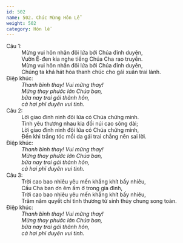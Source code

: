```yaml
---
id: 502
name: 502. Chúc Mừng Hôn Lễ
weight: 502
category: Hôn lễ
---
```

<dl><dt>Câu 1:</dt><dd data-verse="1">Mừng vui hôn nhân đôi lứa bởi Chúa đính duyên, <br/>Vườn Ê-đen kia nghe tiếng Chúa Cha rao truyền. <br/>Mừng vui hôn nhân đôi lứa bởi Chúa đính duyên, <br/>Chúng ta khá hát hòa thanh chúc cho gái xuân trai lành. </dd><dt>Điệp khúc:</dt><dd data-chorus="1"><em> Thanh bình thay! Vui mừng thay! <br/>Mừng thay phước lớn Chúa ban, <br/>bữa nay trai gái thành hôn, <br/>cả hai phỉ duyên vui tình. </em></dd><dt>Câu 2:</dt><dd data-verse="2">Lời giao đinh ninh đôi lứa có Chúa chứng minh. <br/>Tình yêu thương nhau kia đồi núi cao sông dài; <br/>Lời giao đinh ninh đôi lứa có Chúa chứng minh, <br/>Đến khi trắng tóc mồi da gái trai chẳng nên sai lời. </dd><dt>Điệp khúc:</dt><dd data-chorus="1"><em> Thanh bình thay! Vui mừng thay! <br/>Mừng thay phước lớn Chúa ban, <br/>bữa nay trai gái thành hôn, <br/>cả hai phỉ duyên vui tình. </em></dd><dt>Câu 3:</dt><dd data-verse="3">Trời cao bao nhiêu yêu mến khắng khít bấy nhiêu, <br/>Cầu Cha ban ơn êm ấm ở trong gia đình, <br/>Trời cao bao nhiêu yêu mến khắng khít bấy nhiêu, <br/>Trăm năm quyết chí tình thương tử sinh thủy chung song toàn. </dd><dt>Điệp khúc:</dt><dd data-chorus="1"><em> Thanh bình thay! Vui mừng thay! <br/>Mừng thay phước lớn Chúa ban, <br/>bữa nay trai gái thành hôn, <br/>cả hai phỉ duyên vui tình. </em></dd></dl>
